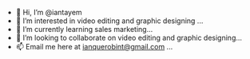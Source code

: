 - 👋 Hi, I’m @iantayem
- 👀 I’m interested in video editing and graphic designing ...
- 🌱 I’m currently learning sales marketing...
- 💞️ I’m looking to collaborate on video editing and graphic designing...
- 📫 Email me here at ianquerobint@gmail.com ...

<!---
iantayem/iantayem is a ✨ special ✨ repository because its `README.md` (this file) appears on your GitHub profile.
You can click the Preview link to take a look at your changes.
---> 
